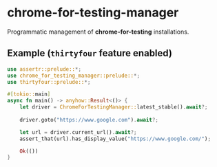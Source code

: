 # chrome-for-testing-manager

Programmatic management of **chrome-for-testing** installations.

## Example (`thirtyfour` feature enabled)

```rust
use assertr::prelude::*;
use chrome_for_testing_manager::prelude::*;
use thirtyfour::prelude::*;

#[tokio::main]
async fn main() -> anyhow::Result<()> {
    let driver = ChromeForTestingManager::latest_stable().await?;
    
    driver.goto("https://www.google.com").await?;

    let url = driver.current_url().await?;
    assert_that(url).has_display_value("https://www.google.com/");

    Ok(())
}
```
